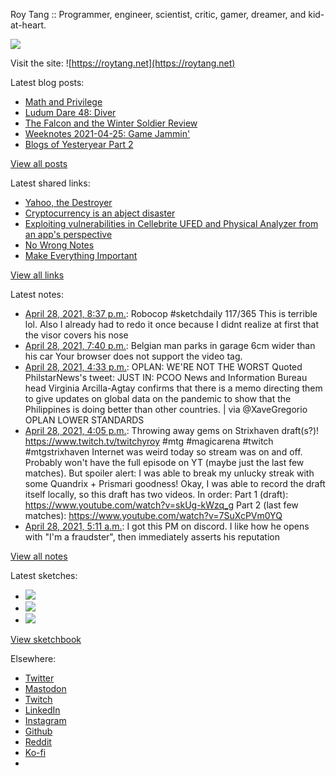 Roy Tang :: Programmer, engineer, scientist, critic, gamer, dreamer, and kid-at-heart.

![](https://roytang.net/static/img/profile.jpg)

Visit the site: ![https://roytang.net](https://roytang.net)

Latest blog posts:

- [Math and Privilege](https://roytang.net/2021/04/math-privilege/)
- [Ludum Dare 48: Diver](https://roytang.net/2021/04/ludum-dare-48-diver/)
- [The Falcon and the Winter Soldier Review](https://roytang.net/2021/04/fatws/)
- [Weeknotes 2021-04-25: Game Jammin&#x27;](https://roytang.net/2021/04/weeknotes-2021-04-25/)
- [Blogs of Yesteryear Part 2](https://roytang.net/2021/04/blogs-of-yesteryear-2/)

[View all posts](https://roytang.net/blog)

Latest shared links:

- [Yahoo, the Destroyer](https://roytang.net/2021/04/yahoo-the-destroyer/)
- [Cryptocurrency is an abject disaster](https://roytang.net/2021/04/cryptocurrency-is-an-abject-disaster/)
- [Exploiting vulnerabilities in Cellebrite UFED and Physical Analyzer from an app&#x27;s perspective](https://roytang.net/2021/04/exploiting-vulnerabilities-in-cellebrite-ufed-and-physical-analyzer-from-an-apps-perspective/)
- [No Wrong Notes](https://roytang.net/2021/04/no-wrong-notes/)
- [Make Everything Important](https://roytang.net/2021/04/make-everything-important/)

[View all links](https://roytang.net/links)

Latest notes:

- [April 28, 2021, 8:37 p.m.](https://roytang.net/2021/04/1387385600119037953/): Robocop #sketchdaily 117/365 This is terrible lol. Also I already had to redo it once because I didnt realize at first that the visor covers his nose
- [April 28, 2021, 7:40 p.m.](https://roytang.net/2021/04/1387371248435417090/): Belgian man parks in garage 6cm wider than his car Your browser does not support the video tag.
- [April 28, 2021, 4:33 p.m.](https://roytang.net/2021/04/1387324164910981121/): OPLAN: WE&#x27;RE NOT THE WORST Quoted PhilstarNews&#x27;s tweet: JUST IN: PCOO News and Information Bureau head Virginia Arcilla-Agtay confirms that there is a memo directing them to give updates on global data on the pandemic to show that the Philippines is doing better than other countries. | via @XaveGregorio OPLAN LOWER STANDARDS
- [April 28, 2021, 4:05 p.m.](https://roytang.net/2021/04/1387316978612948998/): Throwing away gems on Strixhaven draft(s?)! https://www.twitch.tv/twitchyroy #mtg #magicarena #twitch #mtgstrixhaven Internet was weird today so stream was on and off. Probably won&#x27;t have the full episode on YT (maybe just the last few matches). But spoiler alert: I was able to break my unlucky streak with some Quandrix + Prismari goodness! Okay, I was able to record the draft itself locally, so this draft has two videos. In order: Part 1 (draft): https://www.youtube.com/watch?v=skUg-kWzq_g Part 2 (last few matches): https://www.youtube.com/watch?v=7SuXcPVm0YQ
- [April 28, 2021, 5:11 a.m.](https://roytang.net/2021/04/1387152469197692932/): I got this PM on discord. I like how he opens with &quot;I&#x27;m a fraudster&quot;, then immediately asserts his reputation

[View all notes](https://roytang.net/notes)

Latest sketches:


- ![](https://roytang.net/media/cache/6e/a3/6ea3b36f8d11840829fd91becaa41ae4.jpg)
- ![](https://roytang.net/media/cache/0b/a6/0ba6cff5377e82a1f72ea80abe2e6eec.jpg)
- ![](https://roytang.net/media/cache/36/2f/362f6a473176f5d6408cc6e2daadc9ac.jpg)

[View sketchbook](https://roytang.net/albums/sketchbook)


Elsewhere:

- [Twitter](https://twitter.com/roytang)
- [Mastodon](https://mastodon.technology/@roytang)
- [Twitch](https://twitch.tv/twitchyroy)
- [LinkedIn](https://www.linkedin.com/in/roytang)
- [Instagram](https://instagram.com/roytang0400)
- [Github](https://github.com/roytang)
- [Reddit](https://reddit.com/u/hungryroy)
- [Ko-fi](https://ko-fi.com/roytang)
- [](mailto:hello@roytang.net)